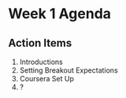 # Week 1 Agenda

## Action Items
1. Introductions
2. Setting Breakout Expectations
3. Coursera Set Up
4. ?